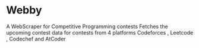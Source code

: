 # Webby
A WebScraper for Competitive Programming contests 
Fetches the upcoming contest data for contests from 4 platforms 
Codeforces , Leetcode , Codechef and AtCoder
